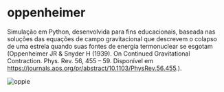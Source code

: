 # oppenheimer
Simulação em Python, desenvolvida para fins educacionais, baseada nas soluções das equações de campo gravitacional que descrevem o colapso de uma estrela quando suas fontes de energia termonuclear se esgotam (Oppenheimer JR & Snyder H (1939). On Continued Gravitational Contraction. Phys. Rev. 56, 455 – 59. Disponível em https://journals.aps.org/pr/abstract/10.1103/PhysRev.56.455.).

![oppie](https://github.com/user-attachments/assets/176b9a50-b05a-4867-b749-ec77fce40b37)
